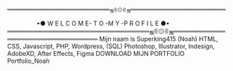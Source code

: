       ═════════════════════════════════ஜ۩۞۩ஜ═════════════════════════════════
　 　 　            　•● W E L C O M E- T O -M Y -P R O F I L E ●•
      ═════════════════════════════════ஜ۩۞۩ஜ═════════════════════════════════
                              Mijn naam is Superking415 (Noah)
                      HTML, CSS, Javascript, PHP, Wordpress, (SQL)
          Photoshop, Illustrator, Indesign, AdobeXD, After Effects, Figma
                      DOWNLOAD MIJN PORTFOLIO Portfolio_Noah

  

<!---
Superking415/Superking415 is a ✨ special ✨ repository because its `README.md` (this file) appears on your GitHub profile.
You can click the Preview link to take a look at your changes.
--->
